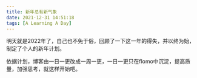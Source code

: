 ```yaml
---
title: 新年总有新气象
date: 2021-12-31 14:51:18
tags: [A Learning A Day]
---
```


明天就是2022年了，自己也不免于俗，回顾了一下这一年的得失，并以终为始，制定了个人的新年计划。

依据计划，博客由一日一更改成一周一更，一日一更只在flomo中沉淀，提高质量，加强思考，就这样开始吧。

